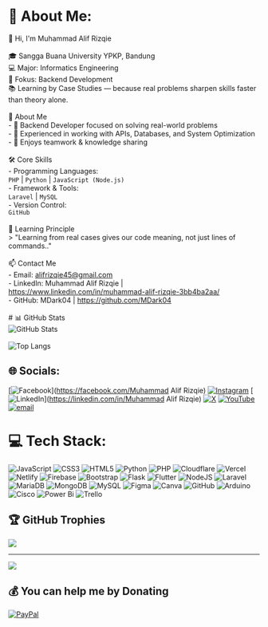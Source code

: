 # 💫 About Me:
👋 Hi, I'm Muhammad Alif Rizqie  <br><br>🎓 Sangga Buana University YPKP, Bandung  <br>💻 Major: Informatics Engineering  <br>🔧 Fokus: Backend Development  <br>📚 Learning by Case Studies — because real problems sharpen skills faster than theory alone.<br><br> 🚀 About Me<br>- 🔹 Backend Developer focused on solving real-world problems<br>- 🔹 Experienced in working with APIs, Databases, and System Optimization<br>- 🔹 Enjoys teamwork & knowledge sharing<br><br> 🛠 Core Skills<br>- Programming Languages:  <br>  `PHP` | `Python` | `JavaScript (Node.js)`<br>- Framework & Tools:  <br>  `Laravel` | `MySQL` <br>- Version Control:  <br>   `GitHub`<br><br> 📌 Learning Principle<br>> "Learning from real cases gives our code meaning, not just lines of commands.."<br><br> 📫 Contact Me<br>- Email: alifrizqie45@gmail.com<br>- LinkedIn: Muhammad Alif Rizqie | https://www.linkedin.com/in/muhammad-alif-rizqie-3bb4ba2aa/<br>- GitHub: MDark04 | https://github.com/MDark04<br><br># 📊 GitHub Stats<br>![GitHub Stats](https://github-readme-stats.vercel.app/api?username=MDark04&show_icons=true&theme=tokyonight)<br><br>![Top Langs](https://github-readme-stats.vercel.app/api/top-langs/?username=MDark04&layout=compact&theme=tokyonight)<br>


## 🌐 Socials:
[![Facebook](https://img.shields.io/badge/Facebook-%231877F2.svg?logo=Facebook&logoColor=white)](https://facebook.com/Muhammad Alif Rizqie) [![Instagram](https://img.shields.io/badge/Instagram-%23E4405F.svg?logo=Instagram&logoColor=white)](https://instagram.com/alifrizqie_) [![LinkedIn](https://img.shields.io/badge/LinkedIn-%230077B5.svg?logo=linkedin&logoColor=white)](https://linkedin.com/in/Muhammad Alif Rizqie) [![X](https://img.shields.io/badge/X-black.svg?logo=X&logoColor=white)](https://x.com/AlifRizqi490016) [![YouTube](https://img.shields.io/badge/YouTube-%23FF0000.svg?logo=YouTube&logoColor=white)](https://youtube.com/@alifrizqi9984) [![email](https://img.shields.io/badge/Email-D14836?logo=gmail&logoColor=white)](mailto:alifrizqie45@gmail.com) 

# 💻 Tech Stack:
![JavaScript](https://img.shields.io/badge/javascript-%23323330.svg?style=for-the-badge&logo=javascript&logoColor=%23F7DF1E) ![CSS3](https://img.shields.io/badge/css3-%231572B6.svg?style=for-the-badge&logo=css3&logoColor=white) ![HTML5](https://img.shields.io/badge/html5-%23E34F26.svg?style=for-the-badge&logo=html5&logoColor=white) ![Python](https://img.shields.io/badge/python-3670A0?style=for-the-badge&logo=python&logoColor=ffdd54) ![PHP](https://img.shields.io/badge/php-%23777BB4.svg?style=for-the-badge&logo=php&logoColor=white) ![Cloudflare](https://img.shields.io/badge/Cloudflare-F38020?style=for-the-badge&logo=Cloudflare&logoColor=white) ![Vercel](https://img.shields.io/badge/vercel-%23000000.svg?style=for-the-badge&logo=vercel&logoColor=white) ![Netlify](https://img.shields.io/badge/netlify-%23000000.svg?style=for-the-badge&logo=netlify&logoColor=#00C7B7) ![Firebase](https://img.shields.io/badge/firebase-%23039BE5.svg?style=for-the-badge&logo=firebase) ![Bootstrap](https://img.shields.io/badge/bootstrap-%238511FA.svg?style=for-the-badge&logo=bootstrap&logoColor=white) ![Flask](https://img.shields.io/badge/flask-%23000.svg?style=for-the-badge&logo=flask&logoColor=white) ![Flutter](https://img.shields.io/badge/Flutter-%2302569B.svg?style=for-the-badge&logo=Flutter&logoColor=white) ![NodeJS](https://img.shields.io/badge/node.js-6DA55F?style=for-the-badge&logo=node.js&logoColor=white) ![Laravel](https://img.shields.io/badge/laravel-%23FF2D20.svg?style=for-the-badge&logo=laravel&logoColor=white) ![MariaDB](https://img.shields.io/badge/MariaDB-003545?style=for-the-badge&logo=mariadb&logoColor=white) ![MongoDB](https://img.shields.io/badge/MongoDB-%234ea94b.svg?style=for-the-badge&logo=mongodb&logoColor=white) ![MySQL](https://img.shields.io/badge/mysql-4479A1.svg?style=for-the-badge&logo=mysql&logoColor=white) ![Figma](https://img.shields.io/badge/figma-%23F24E1E.svg?style=for-the-badge&logo=figma&logoColor=white) ![Canva](https://img.shields.io/badge/Canva-%2300C4CC.svg?style=for-the-badge&logo=Canva&logoColor=white) ![GitHub](https://img.shields.io/badge/github-%23121011.svg?style=for-the-badge&logo=github&logoColor=white) ![Arduino](https://img.shields.io/badge/-Arduino-00979D?style=for-the-badge&logo=Arduino&logoColor=white) ![Cisco](https://img.shields.io/badge/cisco-%23049fd9.svg?style=for-the-badge&logo=cisco&logoColor=black) ![Power Bi](https://img.shields.io/badge/power_bi-F2C811?style=for-the-badge&logo=powerbi&logoColor=black) ![Trello](https://img.shields.io/badge/Trello-%23026AA7.svg?style=for-the-badge&logo=Trello&logoColor=white)

## 🏆 GitHub Trophies
![](https://github-profile-trophy.vercel.app/?username=MDark04&theme=radical&no-frame=false&no-bg=true&margin-w=4)

---
[![](https://visitcount.itsvg.in/api?id=MDark04&icon=0&color=9)](https://visitcount.itsvg.in)

  ## 💰 You can help me by Donating
  [![PayPal](https://img.shields.io/badge/PayPal-00457C?style=for-the-badge&logo=paypal&logoColor=white)](https://paypal.me/MuhammadAlif04) 

  
<!-- Proudly created with GPRM ( https://gprm.itsvg.in ) -->
